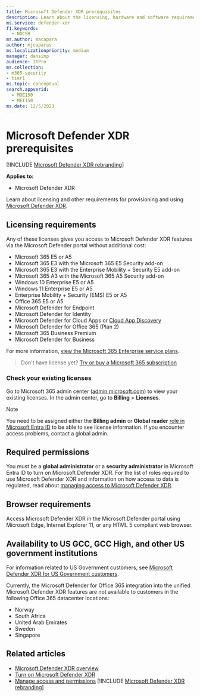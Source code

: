 ```yaml
---
title: Microsoft Defender XDR prerequisites
description: Learn about the licensing, hardware and software requirements, and other configuration settings for Microsoft Defender XDR
ms.service: defender-xdr
f1.keywords: 
  - NOCSH
ms.author: macapara
author: mjcaparas
ms.localizationpriority: medium
manager: dansimp
audience: ITPro
ms.collection: 
- m365-security
- tier1
ms.topic: conceptual
search.appverid: 
  - MOE150
  - MET150
ms.date: 12/5/2023
---
```


# Microsoft Defender XDR prerequisites

[!INCLUDE [Microsoft Defender XDR rebranding](../includes/microsoft-defender.md)]


**Applies to:**
- Microsoft Defender XDR

Learn about licensing and other requirements for provisioning and using [Microsoft Defender XDR](microsoft-365-defender.md).

## Licensing requirements
Any of these licenses gives you access to Microsoft Defender XDR features via the Microsoft Defender portal without additional cost:

- Microsoft 365 E5 or A5
- Microsoft 365 E3 with the Microsoft 365 E5 Security add-on
- Microsoft 365 E3 with the Enterprise Mobility + Security E5 add-on
- Microsoft 365 A3 with the Microsoft 365 A5 Security add-on
- Windows 10 Enterprise E5 or A5
- Windows 11 Enterprise E5 or A5
- Enterprise Mobility + Security (EMS) E5 or A5
- Office 365 E5 or A5
- Microsoft Defender for Endpoint
- Microsoft Defender for Identity
- Microsoft Defender for Cloud Apps or [Cloud App Discovery](/defender-cloud-apps/editions-cloud-app-security-aad)
- Microsoft Defender for Office 365 (Plan 2)
- Microsoft 365 Business Premium
- Microsoft Defender for Business

For more information, [view the Microsoft 365 Enterprise service plans](https://www.microsoft.com/licensing/product-licensing/microsoft-365-enterprise).

> Don't have license yet? [Try or buy a Microsoft 365 subscription](../../commerce/try-or-buy-microsoft-365.md)

### Check your existing  licenses

Go to Microsoft 365 admin center ([admin.microsoft.com](https://admin.microsoft.com/)) to view your existing licenses. In the admin center, go to **Billing** \> **Licenses**.

> [!NOTE]
> You need to be assigned either the **Billing admin** or **Global reader** [role in Microsoft Entra ID](/azure/active-directory/roles/permissions-reference) to be able to see license information. If you encounter access problems, contact a global admin.

## Required permissions

You must be a **global administrator** or a **security administrator** in Microsoft Entra ID to turn on Microsoft Defender XDR. For the list of roles required to use Microsoft Defender XDR and information on how access to data is regulated, read about [managing access to Microsoft Defender XDR](m365d-permissions.md).

## Browser requirements

Access Microsoft Defender XDR in the Microsoft Defender portal using Microsoft Edge, Internet Explorer 11, or any HTML 5 compliant web browser.

## Availability to US GCC, GCC High, and other US government institutions

For information related to US Government customers, see [Microsoft Defender XDR for US Government customers](usgov.md).

Currently, the Microsoft Defender for Office 365 integration into the unified Microsoft Defender XDR features are not available to customers in the following Office 365 datacenter locations:

- Norway
- South Africa
- United Arab Emirates
- Sweden
- Singapore


## Related articles

- [Microsoft Defender XDR overview](microsoft-365-defender.md)
- [Turn on Microsoft Defender XDR](m365d-enable.md)
- [Manage access and permissions](m365d-permissions.md)
[!INCLUDE [Microsoft Defender XDR rebranding](../includes/defender-m3d-techcommunity.md)]
